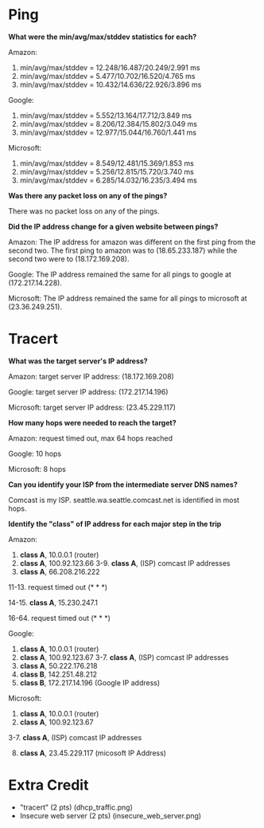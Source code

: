 # Ping

**What were the min/avg/max/stddev statistics for each?**

Amazon:
1. min/avg/max/stddev = 12.248/16.487/20.249/2.991 ms
2. min/avg/max/stddev = 5.477/10.702/16.520/4.765 ms
3. min/avg/max/stddev = 10.432/14.636/22.926/3.896 ms

Google:
1. min/avg/max/stddev = 5.552/13.164/17.712/3.849 ms
2. min/avg/max/stddev = 8.206/12.384/15.802/3.049 ms
3. min/avg/max/stddev = 12.977/15.044/16.760/1.441 ms

Microsoft:
1. min/avg/max/stddev = 8.549/12.481/15.369/1.853 ms
2. min/avg/max/stddev = 5.256/12.815/15.720/3.740 ms
3. min/avg/max/stddev = 6.285/14.032/16.235/3.494 ms


**Was there any packet loss on any of the pings?**

There was no packet loss on any of the pings.

**Did the IP address change for a given website between pings?**

Amazon:
The IP address for amazon was different on the first ping from the second two. The first ping to amazon was to (18.65.233.187) while the second two were to (18.172.169.208).

Google:
The IP address remained the same for all pings to google at (172.217.14.228).

Microsoft: 
The IP address remained the same for all pings to microsoft at (23.36.249.251).

# Tracert

**What was the target server's IP address?**

Amazon:
target server IP address: (18.172.169.208)

Google:
target server IP address: (172.217.14.196)

Microsoft:
target server IP address: (23.45.229.117)

**How many hops were needed to reach the target?**

Amazon:
request timed out, max 64 hops reached

Google:
10 hops

Microsoft:
8 hops

**Can you identify your ISP from the intermediate server DNS names?**

Comcast is my ISP. seattle.wa.seattle.comcast.net is identified in most hops.

**Identify the "class" of IP address for each major step in the trip**

Amazon:
1. **class A**, 10.0.0.1 (router)
2. **class A**, 100.92.123.66
3-9. **class A**, (ISP) comcast IP addresses
10.  **class A**, 66.208.216.222

11-13. request timed out  (* * *) 

14-15. **class A**, 15.230.247.1

16-64. request timed out  (* * *) 

Google:
 1. **class A**, 10.0.0.1 (router) 
 3. **class A**, 100.92.123.67
 3-7. **class A**, (ISP) comcast IP addresses
 8. **class A**, 50.222.176.218
 9. **class B**, 142.251.48.212
10. **class B**, 172.217.14.196 (Google IP address)

Microsoft:
  1. **class A**, 10.0.0.1 (router)
  2. **class A**, 100.92.123.67
  
  3-7. **class A**, (ISP) comcast IP addresses
  
  8.  **class A**, 23.45.229.117 (micosoft IP Address)
  
  # Extra Credit
  - "tracert" (2 pts) (dhcp_traffic.png)
  - Insecure web server (2 pts) (insecure_web_server.png)
